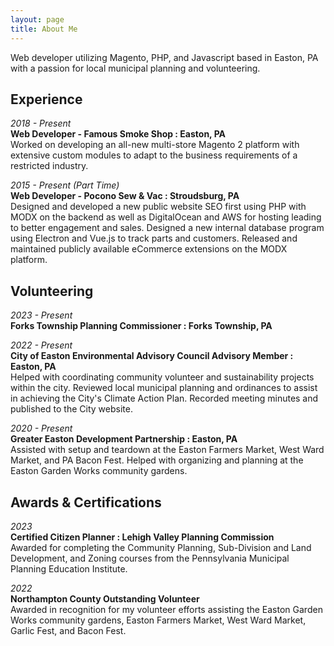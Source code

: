 ```yaml
---
layout: page
title: About Me
---
```


Web developer utilizing Magento, PHP, and Javascript based in Easton, PA with a passion for local municipal planning and volunteering. 

## Experience

*2018 - Present*\
**Web Developer - Famous Smoke Shop : Easton, PA**\
Worked on developing an all-new multi-store Magento 2 platform with extensive custom modules to adapt to the business requirements of a restricted industry.

*2015 - Present (Part Time)*\
**Web Developer - Pocono Sew & Vac : Stroudsburg, PA**\
Designed and developed a new public website SEO first using PHP with MODX on the backend as well as DigitalOcean and AWS for hosting leading to better engagement and sales. Designed a new internal database program using Electron and Vue.js to track parts and customers. Released and maintained publicly available eCommerce extensions on the MODX platform.

## Volunteering

*2023 - Present*\
**Forks Township Planning Commissioner : Forks Township, PA**

*2022 - Present*\
**City of Easton Environmental Advisory Council Advisory Member : Easton, PA**\
Helped with coordinating community volunteer and sustainability projects within the city. Reviewed local municipal planning and ordinances to assist in achieving the City's Climate Action Plan. Recorded meeting minutes and published to the City website.

*2020 - Present*\
**Greater Easton Development Partnership : Easton, PA**\
Assisted with setup and teardown at the Easton Farmers Market, West Ward Market, and PA Bacon Fest. Helped with organizing and planning at the Easton Garden Works community gardens.

## Awards & Certifications

*2023*\
**Certified Citizen Planner : Lehigh Valley Planning Commission**\
Awarded for completing the Community Planning, Sub-Division and Land Development, and Zoning courses from the Pennsylvania Municipal Planning Education Institute.

*2022*\
**Northampton County Outstanding Volunteer**\
Awarded in recognition for my volunteer efforts assisting the Easton Garden Works community gardens, Easton Farmers Market, West Ward Market, Garlic Fest, and Bacon Fest.